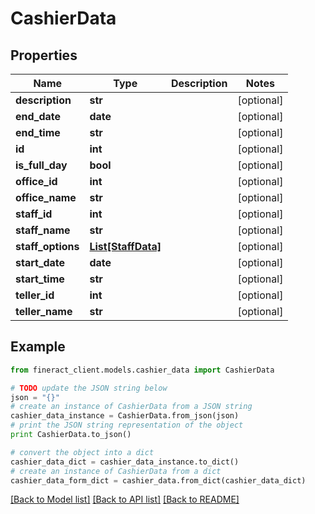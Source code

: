 # CashierData


## Properties

Name | Type | Description | Notes
------------ | ------------- | ------------- | -------------
**description** | **str** |  | [optional] 
**end_date** | **date** |  | [optional] 
**end_time** | **str** |  | [optional] 
**id** | **int** |  | [optional] 
**is_full_day** | **bool** |  | [optional] 
**office_id** | **int** |  | [optional] 
**office_name** | **str** |  | [optional] 
**staff_id** | **int** |  | [optional] 
**staff_name** | **str** |  | [optional] 
**staff_options** | [**List[StaffData]**](StaffData.md) |  | [optional] 
**start_date** | **date** |  | [optional] 
**start_time** | **str** |  | [optional] 
**teller_id** | **int** |  | [optional] 
**teller_name** | **str** |  | [optional] 

## Example

```python
from fineract_client.models.cashier_data import CashierData

# TODO update the JSON string below
json = "{}"
# create an instance of CashierData from a JSON string
cashier_data_instance = CashierData.from_json(json)
# print the JSON string representation of the object
print CashierData.to_json()

# convert the object into a dict
cashier_data_dict = cashier_data_instance.to_dict()
# create an instance of CashierData from a dict
cashier_data_form_dict = cashier_data.from_dict(cashier_data_dict)
```
[[Back to Model list]](../README.md#documentation-for-models) [[Back to API list]](../README.md#documentation-for-api-endpoints) [[Back to README]](../README.md)


